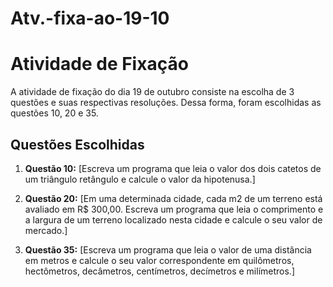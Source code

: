 # Atv.-fixa-ao-19-10
# Atividade de Fixação

A atividade de fixação do dia 19 de outubro consiste na escolha de 3 questões e suas respectivas resoluções. Dessa forma, foram escolhidas as questões 10, 20 e 35.

## Questões Escolhidas

1. **Questão 10:** [Escreva um programa que leia o valor dos dois catetos de um triângulo retângulo
e calcule o valor da hipotenusa.]

2. **Questão 20:** [Em uma determinada cidade, cada m2 de um terreno está avaliado em R$
300,00. Escreva um programa que leia o comprimento e a largura de um terreno
localizado nesta cidade e calcule o seu valor de mercado.]

3. **Questão 35:** [Escreva um programa que leia o valor de uma distância em metros e calcule o
seu valor correspondente em quilômetros, hectômetros, decâmetros,
centímetros, decímetros e milímetros.]
